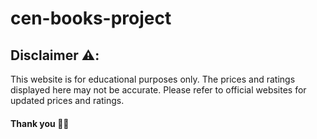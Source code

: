 # cen-books-project

## Disclaimer ⚠️:
This website is for educational purposes only. The prices and ratings displayed here may not be accurate.
Please refer to official websites for updated prices and ratings.


#### Thank you 💫😊
